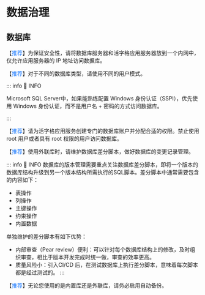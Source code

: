 # 数据治理

## 数据库

【<font color="#1677FF">推荐</font>】为保证安全性，请将数据库服务器和活字格应用服务器放到一个内网中，仅允许应用服务器的 IP 地址访问数据库。

【<font color="#1677FF">推荐</font>】对于不同的数据库类型，请使用不同的用户模式。

::: info 📍 INFO

Microsoft SQL Server中，如果能熟练配置 Windows 身份认证（SSPI），优先使用 Windows 身份认证，而不是用户名 + 密码的方式访问数据库。

:::

【<font color="#1677FF">推荐</font>】请为活字格应用服务创建专门的数据库账户并分配合适的权限。禁止使用 root 用户或者具有 root 权限的用户访问数据库。

【<font color="#1677FF">推荐</font>】使用外联库时，请维护数据库差分脚本，做好数据库的变更记录管理。

::: info 📍 INFO
数据库的版本管理需要重点关注数据库差分脚本，即将一个版本的数据库结构升级到另一个版本结构所需执行的SQL脚本。差分脚本中通常需要包含的内容如下：

- 表操作
- 列操作
- 主键操作
- 约束操作
- 内置数据

单独维护的差分脚本有如下优势：

- 内部审查（Pear review）便利：可以针对每个数据库结构上的修改，及时组织审查，相比于版本开发完成时统一做，审查的效率更高。
- 质量风险小：引入CI/CD 后，在测试数据库上执行差分脚本，意味着每次脚本都是经过测试的。
:::

【<font color="#1677FF">推荐</font>】无论您使用的是内置库还是外联库，请务必启用自动备份。
